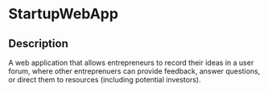 # StartupWebApp

## Description

A web application that allows entrepreneurs to record their ideas in a user forum, where other entreprenuers can provide feedback, answer questions, or direct them to resources (including potential investors).
